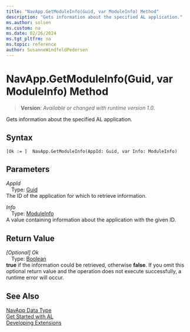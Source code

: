 ```yaml
---
title: "NavApp.GetModuleInfo(Guid, var ModuleInfo) Method"
description: "Gets information about the specified AL application."
ms.author: solsen
ms.custom: na
ms.date: 02/26/2024
ms.tgt_pltfrm: na
ms.topic: reference
author: SusanneWindfeldPedersen
---
```

[//]: # (START>DO_NOT_EDIT)
[//]: # (IMPORTANT:Do not edit any of the content between here and the END>DO_NOT_EDIT.)
[//]: # (Any modifications should be made in the .xml files in the ModernDev repo.)
# NavApp.GetModuleInfo(Guid, var ModuleInfo) Method
> **Version**: _Available or changed with runtime version 1.0._

Gets information about the specified AL application.


## Syntax
```AL
[Ok := ]  NavApp.GetModuleInfo(AppId: Guid, var Info: ModuleInfo)
```
## Parameters
*AppId*  
&emsp;Type: [Guid](../guid/guid-data-type.md)  
The ID of the application for which to retrieve information.  

*Info*  
&emsp;Type: [ModuleInfo](../moduleinfo/moduleinfo-data-type.md)  
A value containing information about the application with the given ID.  


## Return Value
*[Optional] Ok*  
&emsp;Type: [Boolean](../boolean/boolean-data-type.md)  
**true** if the information could be retrieved, otherwise **false**. If you omit this optional return value and the operation does not execute successfully, a runtime error will occur.  


[//]: # (IMPORTANT: END>DO_NOT_EDIT)
## See Also
[NavApp Data Type](navapp-data-type.md)  
[Get Started with AL](../../devenv-get-started.md)  
[Developing Extensions](../../devenv-dev-overview.md)